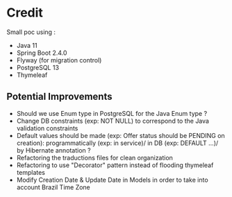 # Credit

Small poc using : 
- Java 11
- Spring Boot 2.4.0
- Flyway (for migration control) 
- PostgreSQL 13
- Thymeleaf 

## Potential Improvements
- Should we use Enum type in PostgreSQL for the Java Enum type ? 
- Change DB constraints (exp: NOT NULL) to correspond to the Java validation constraints
- Default values should be made (exp: Offer status should be PENDING on creation): programmatically (exp: in service)/ in DB (exp: DEFAULT ...)/ by Hibernate annotation ?
- Refactoring the traductions files for clean organization 
- Refactoring to use "Decorator" pattern instead of flooding thymeleaf templates
- Modify Creation Date & Update Date in Models in order to take into account Brazil Time Zone
